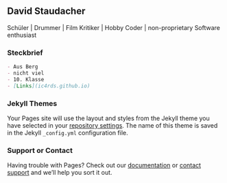 ## David Staudacher

Schüler | Drummer | Film Kritiker | Hobby Coder | non-proprietary Software enthusiast

### Steckbrief

```markdown
- Aus Berg
- nicht viel
- 10. Klasse
- [Links](ic4rds.github.io)
```

### Jekyll Themes

Your Pages site will use the layout and styles from the Jekyll theme you have selected in your [repository settings](https://github.com/iC4rds/David-Staudacher/settings/pages). The name of this theme is saved in the Jekyll `_config.yml` configuration file.

### Support or Contact

Having trouble with Pages? Check out our [documentation](https://docs.github.com/categories/github-pages-basics/) or [contact support](https://support.github.com/contact) and we’ll help you sort it out.
